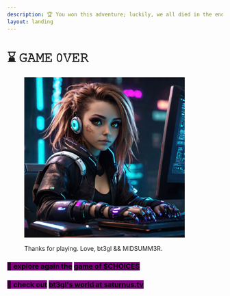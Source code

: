 ```yaml
---
description: 🏆 You won this adventure; luckily, we all died in the end.
layout: landing
---
```


# ⌛ 𝙶𝙰𝙼𝙴 𝟶𝚅𝙴𝚁

<figure><img src="../../../../.gitbook/assets/avatar.jpg" alt="" width="375"><figcaption><p>Thanks for playing. Love, bt3gl &#x26;&#x26; MIDSUMM3R.</p></figcaption></figure>

### <mark style="background-color:purple;">🚪 explore again t</mark><mark style="background-color:purple;">**he**</mark> [<mark style="background-color:purple;">**game of $CHOICES**</mark>  ](https://choices.saturnus.tv/)

### <mark style="background-color:purple;">**🚪 check out**</mark> [<mark style="background-color:purple;">**bt3gl's world at saturnus.tv**</mark>](https://saturnus.tv/) &#x20;
